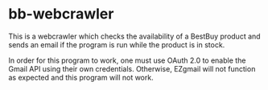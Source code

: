 # bb-webcrawler

This is a webcrawler which checks the availability of a BestBuy product and sends an email if the program is run while the product is in stock.

In order for this program to work, one must use OAuth 2.0 to enable the Gmail API using their own credentials. Otherwise, EZgmail will not function as expected and this program will not work.

